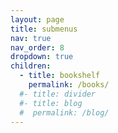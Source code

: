 ```yaml
---
layout: page
title: submenus
nav: true
nav_order: 8
dropdown: true
children:
  - title: bookshelf
    permalink: /books/
  #- title: divider
  #- title: blog
  #  permalink: /blog/
---
```

